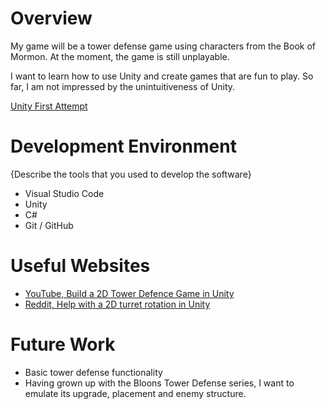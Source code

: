 # Overview

My game will be a tower defense game using characters from the Book of Mormon. At the moment, the game is still unplayable. 

I want to learn how to use Unity and create games that are fun to play. So far, I am not impressed by the unintuitiveness of Unity.

[Unity First Attempt](https://www.youtube.com/watch?v=w0JRdQ1fMW8)

# Development Environment

{Describe the tools that you used to develop the software}
* Visual Studio Code
* Unity
* C#
* Git / GitHub

# Useful Websites

* [YouTube, Build a 2D Tower Defence Game in Unity ](https://www.youtube.com/watch?v=3TRlePNrNR8)
* [Reddit, Help with a 2D turret rotation in Unity](https://www.reddit.com/r/Unity2D/comments/axzkp2/help_with_a_2d_turret_rotation_in_unity/?rdt=36740)

# Future Work

* Basic tower defense functionality
* Having grown up with the Bloons Tower Defense series, I want to emulate its upgrade, placement and enemy structure.
